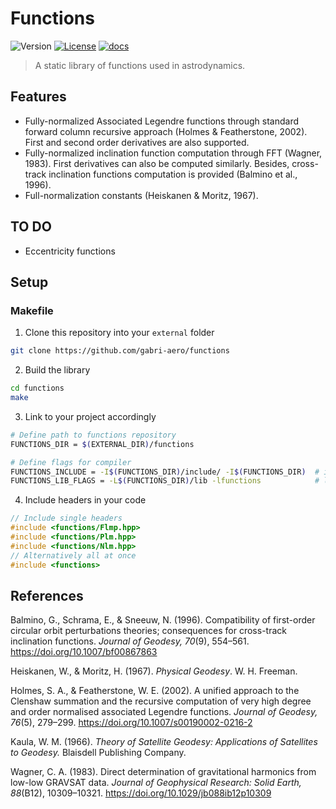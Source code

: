 # Functions

![Version](https://img.shields.io/badge/version-0.0.1-blue.svg)
[![License](https://img.shields.io/badge/license-MIT-green.svg)](https://github.com/gabri-aero/fft/blob/main/LICENSE)
[![docs](https://img.shields.io/badge/Doxygen-Documentation-5A7BA7?logo=doxygen&logoColor=white&style=flat)](https://gabri-aero.github.io/functions/)

> A static library of functions used in astrodynamics.

## Features
- Fully-normalized Associated Legendre functions through standard forward column recursive approach (Holmes & Featherstone, 2002). First and second order derivatives are also supported.
- Fully-normalized inclination function computation through FFT (Wagner, 1983). First derivatives can also be computed similarly. Besides, cross-track inclination functions computation is provided (Balmino et al., 1996).
- Full-normalization constants (Heiskanen & Moritz, 1967).

## TO DO
- Eccentricity functions

## Setup

### Makefile

1. Clone this repository into your `external` folder
```sh
git clone https://github.com/gabri-aero/functions
```
2. Build the library
```sh
cd functions
make 
```
3. Link to your project accordingly
```sh
# Define path to functions repository
FUNCTIONS_DIR = $(EXTERNAL_DIR)/functions

# Define flags for compiler
FUNCTIONS_INCLUDE = -I$(FUNCTIONS_DIR)/include/ -I$(FUNCTIONS_DIR)  # include flags
FUNCTIONS_LIB_FLAGS = -L$(FUNCTIONS_DIR)/lib -lfunctions            # link flags
```

4. Include headers in your code
```cpp
// Include single headers
#include <functions/Flmp.hpp>
#include <functions/Plm.hpp>
#include <functions/Nlm.hpp>
// Alternatively all at once
#include <functions>
```

## References

Balmino, G., Schrama, E., & Sneeuw, N. (1996). Compatibility of first-order circular orbit perturbations theories; consequences for cross-track inclination functions. _Journal of Geodesy, 70_(9), 554–561. https://doi.org/10.1007/bf00867863

Heiskanen, W., & Moritz, H. (1967). _Physical Geodesy_. W. H. Freeman.  

Holmes, S. A., & Featherstone, W. E. (2002). A unified approach to the Clenshaw summation and the recursive computation of very high degree and order normalised associated Legendre functions. _Journal of Geodesy, 76_(5), 279–299. https://doi.org/10.1007/s00190002-0216-2

Kaula, W. M. (1966). _Theory of Satellite Geodesy: Applications of Satellites to Geodesy._ Blaisdell Publishing Company.

Wagner, C. A. (1983). Direct determination of gravitational harmonics from low-low GRAVSAT data. _Journal of Geophysical Research: Solid Earth, 88_(B12), 10309–10321. https://doi.org/10.1029/jb088ib12p10309
